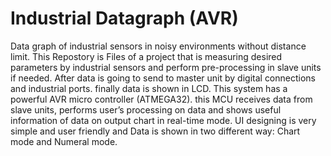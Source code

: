# Industrial Datagraph (AVR)
Data graph of industrial sensors in noisy environments without distance limit.
This Repostory is Files of a project that is measuring desired parameters by industrial sensors and perform pre-processing in slave units if needed. After data is going to send to master unit by digital connections and industrial ports. finally data is shown in LCD.
This system has a powerful AVR micro controller (ATMEGA32). this MCU receives data from slave units, performs user’s processing on data and shows useful information of data on output chart in real-time mode. 
UI designing is very simple and user friendly and Data is shown in two different way: Chart mode and Numeral mode.
